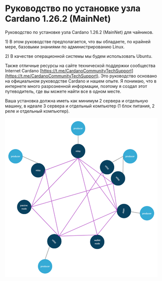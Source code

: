 # Руководство по установке узла Cardano 1.26.2 \(MainNet\)

Руководство по установке узла Cardano 1.26.2 \(MainNet\) для чайников. 



1\) В этом руководстве предполагается, что вы обладаете, по крайней мере, базовыми знаниями по администрированию Linux. 

2\) В качестве операционной системы мы будем использовать Ubuntu. 

Также отличные ресурсы на сайте технической поддержки сообщества Internet Cardano [https://t.me/CardanoCommunityTechSupport](https://t.me/CardanoCommunityTechSupport). Это руководство основано на официальном руководстве Cardano и нашем опыте. Я понимаю, что в интернете много разрозненной информации, поэтому я создал этот путеводитель, где вы можете найти все в одном месте.



 Ваша установка должна иметь как минимум 2 сервера и отдельную машину, в идеале 3 сервера и отдельный компьютер \(1 блок питания, 2 реле и отдельный компьютер\).

![](.gitbook/assets/image.png)

